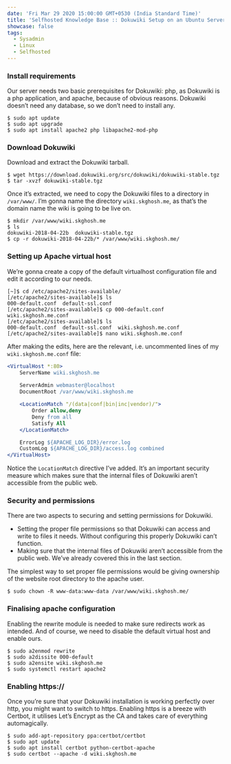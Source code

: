 ```yaml
---
date: 'Fri Mar 29 2020 15:00:00 GMT+0530 (India Standard Time)'
title: 'Selfhosted Knowledge Base :: Dokuwiki Setup on an Ubuntu Server'
showcase: false
tags:
  - Sysadmin
  - Linux
  - Selfhosted
---
```


### Install requirements

Our server needs two basic prerequisites for Dokuwiki: php, as Dokuwiki is a php application, and apache, because of obvious reasons. Dokuwiki doesn’t need any database, so we don’t need to install any. 

```terminal
$ sudo apt update
$ sudo apt upgrade
$ sudo apt install apache2 php libapache2-mod-php
```

### Download Dokuwiki

Download and extract the Dokuwiki tarball.

```terminal
$ wget https://download.dokuwiki.org/src/dokuwiki/dokuwiki-stable.tgz
$ tar -xvzf dokuwiki-stable.tgz 
```

Once it’s extracted, we need to copy the Dokuwiki files to a directory in `/var/www/`. I’m gonna name the directory `wiki.skghosh.me`, as that’s the domain name the wiki is going to be live on.

```console
$ mkdir /var/www/wiki.skghosh.me
$ ls
dokuwiki-2018-04-22b  dokuwiki-stable.tgz
$ cp -r dokuwiki-2018-04-22b/* /var/www/wiki.skghosh.me/
```

### Setting up Apache virtual host

We’re gonna create a copy of the default virtualhost configuration file and edit it according to our needs.

```console
[~]$ cd /etc/apache2/sites-available/
[/etc/apache2/sites-available]$ ls
000-default.conf  default-ssl.conf
[/etc/apache2/sites-available]$ cp 000-default.conf wiki.skghosh.me.conf
[/etc/apache2/sites-available]$ ls
000-default.conf  default-ssl.conf  wiki.skghosh.me.conf
[/etc/apache2/sites-available]$ nano wiki.skghosh.me.conf
```

After making the edits, here are the relevant, i.e. uncommented lines of my `wiki.skghosh.me.conf` file:

```apache
<VirtualHost *:80>
	ServerName wiki.skghosh.me
	
	ServerAdmin webmaster@localhost
	DocumentRoot /var/www/wiki.skghosh.me

	<LocationMatch "/(data|conf|bin|inc|vendor)/">
		Order allow,deny
		Deny from all
		Satisfy All
	</LocationMatch>

	ErrorLog ${APACHE_LOG_DIR}/error.log
	CustomLog ${APACHE_LOG_DIR}/access.log combined
</VirtualHost>
```

Notice the `LocationMatch` directive I’ve added. It’s an important security measure which makes sure that the internal files of Dokuwiki aren’t accessible from the public web. 

### Security and permissions

There are two aspects to securing and setting permissions for Dokuwiki. 

- Setting the proper file permissions so that Dokuwiki can access and write to files it needs. Without configuring this properly Dokuwiki can’t function.
- Making sure that the internal files of Dokuwiki aren’t accessible from the public web. We’ve already covered this in the last section.

The simplest way to set proper file permissions would be giving ownership of the website root directory to the apache user.

```console
$ sudo chown -R www-data:www-data /var/www/wiki.skghosh.me/
```

### Finalising apache configuration

Enabling the rewrite module is needed to make sure redirects work as intended. And of course, we need to disable the default virtual host and enable ours. 

```console
$ sudo a2enmod rewrite
$ sudo a2dissite 000-default
$ sudo a2ensite wiki.skghosh.me
$ sudo systemctl restart apache2
```

### Enabling https://

Once you’re sure that your Dokuwiki installation is working perfectly over http, you might want to switch to https. Enabling https is a breeze with Certbot, it utilises Let’s Encrypt as the CA and takes care of everything automagically.


```console
$ sudo add-apt-repository ppa:certbot/certbot
$ sudo apt update
$ sudo apt install certbot python-certbot-apache
$ sudo certbot --apache -d wiki.skghosh.me
```
